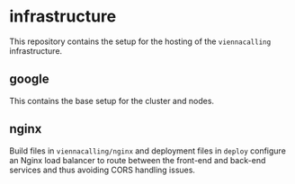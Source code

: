 # infrastructure

This repository contains the setup for the hosting of the `viennacalling` infrastructure.

## google

This contains the base setup for the cluster and nodes.

## nginx

Build files in `viennacalling/nginx` and deployment files in `deploy` configure an Nginx load balancer to route between the front-end and back-end services and thus avoiding CORS handling issues.
